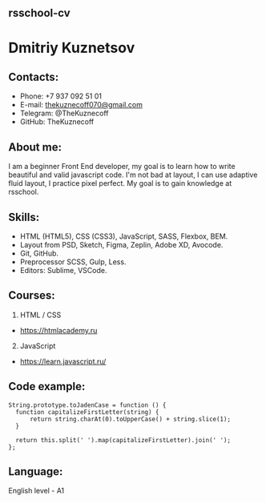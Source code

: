 ## rsschool-cv

# Dmitriy Kuznetsov

## Contacts:

- Phone: +7 937 092 51 01
- E-mail: thekuznecoff070@gmail.com
- Telegram: @TheKuznecoff
- GitHub: TheKuznecoff

## About me:

I am a beginner Front End developer, my goal is to learn how to write beautiful and valid javascript code.
I'm not bad at layout, I can use adaptive fluid layout, I practice pixel perfect.
My goal is to gain knowledge at rsschool.

## Skills:

- HTML (HTML5), CSS (CSS3), JavaScript, SASS, Flexbox, BEM.
- Layout from PSD, Sketch, Figma, Zeplin, Adobe XD, Avocode.
- Git, GitHub.
- Preprocessor SCSS, Gulp, Less.
- Editors: Sublime, VSCode.

## Courses:

1. HTML / CSS 
 - https://htmlacademy.ru

2. JavaScript 
 - https://learn.javascript.ru/

## Code example:

```
String.prototype.toJadenCase = function () {
  function capitalizeFirstLetter(string) {
      return string.charAt(0).toUpperCase() + string.slice(1);
  }
  
  return this.split(' ').map(capitalizeFirstLetter).join(' ');
};
```

## Language:

English level - A1